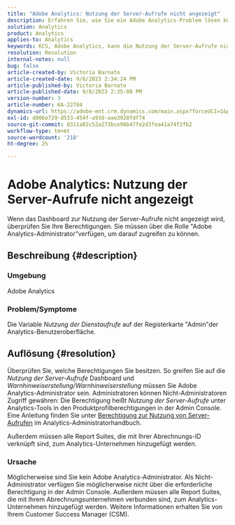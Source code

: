 ```yaml
---
title: "Adobe Analytics: Nutzung der Server-Aufrufe nicht angezeigt"
description: Erfahren Sie, wie Sie ein Adobe Analytics-Problem lösen können, bei dem die Nutzung der Server-Aufrufe nicht angezeigt wird. Überprüfen Sie Ihre Berechtigungen.
solution: Analytics
product: Analytics
applies-to: Analytics
keywords: KCS, Adobe Analytics, kann die Nutzung der Server-Aufrufe nicht sehen, Berechtigungen
resolution: Resolution
internal-notes: null
bug: false
article-created-by: Victoria Barnato
article-created-date: 9/8/2023 2:34:24 PM
article-published-by: Victoria Barnato
article-published-date: 9/8/2023 2:35:00 PM
version-number: 3
article-number: KA-22784
dynamics-url: https://adobe-ent.crm.dynamics.com/main.aspx?forceUCI=1&pagetype=entityrecord&etn=knowledgearticle&id=4532a7c9-544e-ee11-be6e-6045bd006c82
exl-id: d006e729-d533-454f-a93d-aae3928fdf74
source-git-commit: 0311a02c52a273bce96b47fe2d3fea41a74f2fb2
workflow-type: tm+mt
source-wordcount: '218'
ht-degree: 2%

---
```


# Adobe Analytics: Nutzung der Server-Aufrufe nicht angezeigt


Wenn das Dashboard zur Nutzung der Server-Aufrufe nicht angezeigt wird, überprüfen Sie Ihre Berechtigungen. Sie müssen über die Rolle &quot;Adobe Analytics-Administrator&quot;verfügen, um darauf zugreifen zu können.

## Beschreibung {#description}


### Umgebung

Adobe Analytics

### Problem/Symptome

Die Variable *Nutzung der Dienstaufrufe* auf der Registerkarte &quot;Admin&quot;der Analytics-Benutzeroberfläche.


## Auflösung {#resolution}


Überprüfen Sie, welche Berechtigungen Sie besitzen. So greifen Sie auf die *Nutzung der Server-Aufrufe* Dashboard und *Warnhinweiserstellung/Warnhinweiserstellung* müssen Sie Adobe Analytics-Administrator sein. Administratoren können Nicht-Administratoren Zugriff gewähren: Die Berechtigung heißt *Nutzung der Server-Aufrufe* unter Analytics-Tools in den Produktprofilberechtigungen in der Admin Console. Eine Anleitung finden Sie unter [Berechtigung zur Nutzung von Server-Aufrufen](https://experienceleague.adobe.com/docs/analytics/admin/admin-tools/server-call-usage/overage-overview.html?lang=en#section_FCC58EB635954A32990D4E67B52B4369) im Analytics-Administratorhandbuch.

Außerdem müssen alle Report Suites, die mit Ihrer Abrechnungs-ID verknüpft sind, zum Analytics-Unternehmen hinzugefügt werden.

### Ursache

Möglicherweise sind Sie kein Adobe Analytics-Administrator. Als Nicht-Administrator verfügen Sie möglicherweise nicht über die erforderliche Berechtigung in der Admin Console. Außerdem müssen alle Report Suites, die mit Ihrem Abrechnungsunternehmen verbunden sind, zum Analytics-Unternehmen hinzugefügt werden. Weitere Informationen erhalten Sie von Ihrem Customer Success Manager (CSM).
